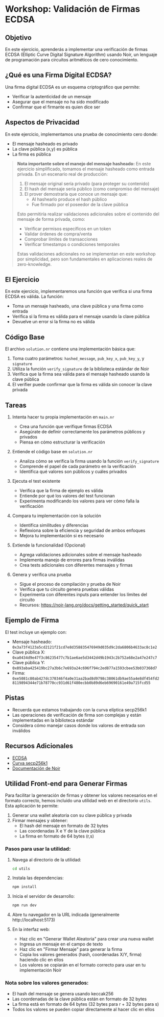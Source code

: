 # Workshop: Validación de Firmas ECDSA

## Objetivo
En este ejercicio, aprenderás a implementar una verificación de firmas ECDSA (Elliptic Curve Digital Signature Algorithm) usando Noir, un lenguaje de programación para circuitos aritméticos de cero conocimiento.

## ¿Qué es una Firma Digital ECDSA?
Una firma digital ECDSA es un esquema criptográfico que permite:
- Verificar la autenticidad de un mensaje
- Asegurar que el mensaje no ha sido modificado
- Confirmar que el firmante es quien dice ser

## Aspectos de Privacidad
En este ejercicio, implementamos una prueba de conocimiento cero donde:
- El mensaje hasheado es privado
- La clave pública (x,y) es pública
- La firma es pública

> **Nota importante sobre el manejo del mensaje hasheado:**
> En este ejercicio simplificado, tomamos el mensaje hasheado como entrada privada. En un escenario real de producción:
> 1. El mensaje original sería privado (para proteger su contenido)
> 2. El hash del mensaje sería público (como compromiso del mensaje)
> 3. El prover demostraría que conoce un mensaje que:
>    - Al hashearlo produce el hash público
>    - Fue firmado por el poseedor de la clave pública
>
> Esto permitiría realizar validaciones adicionales sobre el contenido del mensaje de forma privada, como:
> - Verificar permisos específicos en un token
> - Validar órdenes de compra/venta
> - Comprobar límites de transacciones
> - Verificar timestamps o condiciones temporales
>
> Estas validaciones adicionales no se implementan en este workshop por simplicidad, pero son fundamentales en aplicaciones reales de zero-knowledge.

## El Ejercicio
En este ejercicio, implementaremos una función que verifica si una firma ECDSA es válida. La función:
- Toma un mensaje hasheado, una clave pública y una firma como entrada
- Verifica si la firma es válida para el mensaje usando la clave pública
- Devuelve un error si la firma no es válida

## Código Base
El archivo `solution.nr` contiene una implementación básica que:
1. Toma cuatro parámetros: `hashed_message`, `pub_key_x`, `pub_key_y`, y `signature`
2. Utiliza la función `verify_signature` de la biblioteca estándar de Noir
3. Verifica que la firma sea válida para el mensaje hasheado usando la clave pública
4. El verifier puede confirmar que la firma es válida sin conocer la clave privada

## Tareas
1. Intenta hacer tu propia implementación en `main.nr`
   - Crea una función que verifique firmas ECDSA
   - Asegúrate de definir correctamente los parámetros públicos y privados
   - Piensa en cómo estructurar la verificación

2. Entiende el código base en `solution.nr`
   - Analiza cómo se verifica la firma usando la función `verify_signature`
   - Comprende el papel de cada parámetro en la verificación
   - Identifica qué valores son públicos y cuáles privados

3. Ejecuta el test existente
   - Verifica que la firma de ejemplo es válida
   - Entiende por qué los valores del test funcionan
   - Experimenta modificando los valores para ver cómo falla la verificación

4. Compara tu implementación con la solución
   - Identifica similitudes y diferencias
   - Reflexiona sobre la eficiencia y seguridad de ambos enfoques
   - Mejora tu implementación si es necesario

5. Extiende la funcionalidad (Opcional)
   - Agrega validaciones adicionales sobre el mensaje hasheado
   - Implementa manejo de errores para firmas inválidas
   - Crea tests adicionales con diferentes mensajes y firmas

6. Genera y verifica una prueba
   - Sigue el proceso de compilación y prueba de Noir
   - Verifica que tu circuito genera pruebas válidas
   - Experimenta con diferentes inputs para entender los límites del circuito
   - Recursos: https://noir-lang.org/docs/getting_started/quick_start

## Ejemplo de Firma
El test incluye un ejemplo con:
- Mensaje hasheado: `0x3a73f4123a5cd2121f21cd7e8d358835476949d035d9c2da6806b4633ac8c1e2`
- Clave pública X: `0xa0434d9e47f3c86235477c7b1ae6ae5d3442d49b1943c2b752a68e2a47e247c7`
- Clave pública Y: `0x893aba425419bc27a3b6c7e693a24c696f794c2ed877a1593cbee53b037368d7`
- Firma: `0xe5081c80ab427dc370346f4a0e31aa2bad8d9798c38061db9ae55a4e8df454fd28119894344e71b78770cc931d61f480ecbb0b89d6eb69690161e49a715fcd55`

## Pistas
- Recuerda que estamos trabajando con la curva elíptica secp256k1
- Las operaciones de verificación de firma son complejas y están implementadas en la biblioteca estándar
- Considera cómo manejar casos donde los valores de entrada son inválidos

## Recursos Adicionales
- [ECDSA](https://es.wikipedia.org/wiki/ECDSA)
- [Curva secp256k1](https://en.bitcoin.it/wiki/Secp256k1)
- [Documentación de Noir](https://docs.noir-lang.org/)

## Utilidad Front-end para Generar Firmas
Para facilitar la generación de firmas y obtener los valores necesarios en el formato correcto, hemos incluido una utilidad web en el directorio `utils`. Esta aplicación te permite:

1. Generar una wallet aleatoria con su clave pública y privada
2. Firmar mensajes y obtener:
   - El hash del mensaje en formato de 32 bytes
   - Las coordenadas X e Y de la clave pública
   - La firma en formato de 64 bytes (r,s)

### Pasos para usar la utilidad:

1. Navega al directorio de la utilidad:
   ```bash
   cd utils
   ```

2. Instala las dependencias:
   ```bash
   npm install
   ```

3. Inicia el servidor de desarrollo:
   ```bash
   npm run dev
   ```

4. Abre tu navegador en la URL indicada (generalmente http://localhost:5173)

5. En la interfaz web:
   - Haz clic en "Generar Wallet Aleatoria" para crear una nueva wallet
   - Ingresa un mensaje en el campo de texto
   - Haz clic en "Firmar Mensaje" para generar la firma
   - Copia los valores generados (hash, coordenadas X/Y, firma) haciendo clic en ellos
   - Los valores se copiarán en el formato correcto para usar en tu implementación Noir

### Nota sobre los valores generados:
- El hash del mensaje se genera usando keccak256
- Las coordenadas de la clave pública están en formato de 32 bytes
- La firma está en formato de 64 bytes (32 bytes para r + 32 bytes para s)
- Todos los valores se pueden copiar directamente al hacer clic en ellos
